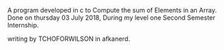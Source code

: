 A program developed in c to Compute the sum of Elements in an Array. 
Done on thursday 03 July 2018, During my level one Second Semester Internship.



writing by TCHOFORWILSON in afkanerd.
